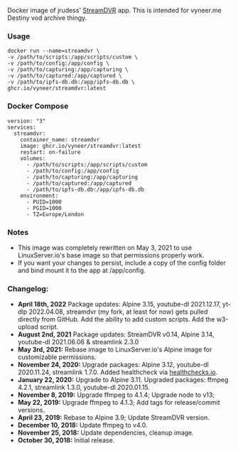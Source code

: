 Docker image of jrudess' [StreamDVR](https://github.com/jrudess/streamdvr) app.
This is intended for vyneer.me Destiny vod archive thingy.
### Usage
```
docker run --name=streamdvr \
-v /path/to/scripts:/app/scripts/custom \
-v /path/to/config:/app/config \
-v /path/to/capturing:/app/capturing \
-v /path/to/captured:/app/captured \
-v /path/to/ipfs-db.db:/app/ipfs-db.db \
ghcr.io/vyneer/streamdvr:latest
```

### Docker Compose
```
version: "3"
services:
  streamdvr:
    container_name: streamdvr
    image: ghcr.io/vyneer/streamdvr:latest
    restart: on-failure
    volumes:
      - /path/to/scripts:/app/scripts/custom
      - /path/to/config:/app/config
      - /path/to/capturing:/app/capturing
      - /path/to/captured:/app/captured
      - /path/to/ipfs-db.db:/app/ipfs-db.db
    environment:
      - PUID=1000
      - PGID=1000
      - TZ=Europe/London
```

### Notes
* This image was completely rewritten on May 3, 2021 to use LinuxServer.io's base image so that permissions properly work.
* If you want your changes to persist, include a copy of the config folder and bind mount it to the app at /app/config. 

### Changelog:
* **April 18th, 2022** Package updates: Alpine 3.15, youtube-dl 2021.12.17, yt-dlp 2022.04.08, streamdvr (my fork, at least for now) gets pulled directly from GitHub. Add the ability to add custom scripts. Add the w3-upload script.
* **August 2nd, 2021** Package updates: StreamDVR v0.14, Alpine 3.14, youtube-dl 2021.06.06 & streamlink 2.3.0
* **May 3rd, 2021:** Rebase image to LinuxServer.io's Alpine image for customizable permissions.
* **November 24, 2020:** Upgrade packages: Alpine 3.12, youtube-dl 2020.11.24, streamlink 1.7.0. Added healthcheck via [healthchecks.io](https://healthchecks.io/).
* **January 22, 2020:** Upgrade to Alpine 3.11. Upgraded packages: ffmpeg 4.2.1, streamlink 1.3.0, youtube-dl 2020.01.15.
* **November 8, 2019:** Upgrade ffmpeg to 4.1.4; Upgrade node to v13;
* **May 22, 2019:** Upgrade ffmpeg to 4.1.3; Add tags for release/commit versions.
* **April 23, 2019:** Rebase to Alpine 3.9; Update StreamDVR version.
* **December 10, 2018:** Update ffmpeg to v4.0.
* **November 25, 2018:** Update dependencies, cleanup image.
* **October 30, 2018:** Initial release.
